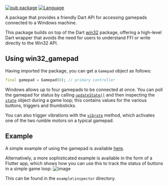[![pub package](https://img.shields.io/pub/v/win32_gamepad.svg)](https://pub.dev/packages/win32_gamepad)
[![Language](https://img.shields.io/badge/language-Dart-blue.svg)](https://dart.dev)

A package that provides a friendly Dart API for accessing gamepads connected to a Windows machine.

This package builds on top of the Dart [win32](https://pub.dev/packages/win32)
package, offering a high-level Dart wrapper that avoids the need for users
to understand FFI or write directly to the Win32 API.

## Using win32_gamepad

Having imported the package, you can get a `Gamepad` object as follows:

```dart
final gamepad = Gamepad(0); // primary controller
```

Windows allows up to four gamepads to be connected at once. You can poll the
gamepad for status by calling
[`updateState()`](https://pub.dev/documentation/win32_gamepad/latest/win32_gamepad/Gamepad/updateState.html)
and then inspecting the
[`state`](https://pub.dev/documentation/win32_gamepad/latest/win32_gamepad/GamepadState-class.html)
object during a game loop; this contains values for the various buttons,
triggers and thumbsticks.

You can also trigger vibrations with the [`vibrate`](https://pub.dev/documentation/win32_gamepad/latest/win32_gamepad/Gamepad/vibrate.html) method, which activates one of the two rumble motors on a typical gamepad.

## Example

A simple example of using the gamepad is available [here](https://pub.dev/packages/win32_gamepad/example).

Alternatively, a more sophisticated example is available in the form of a Flutter app, which shows how you can use this to track the status of buttons in a simple game loop:
![image](https://user-images.githubusercontent.com/2319867/154780182-24d89abe-500b-4352-97bb-3704ba694340.png)

This can be found in the `example\inspector` directory.

